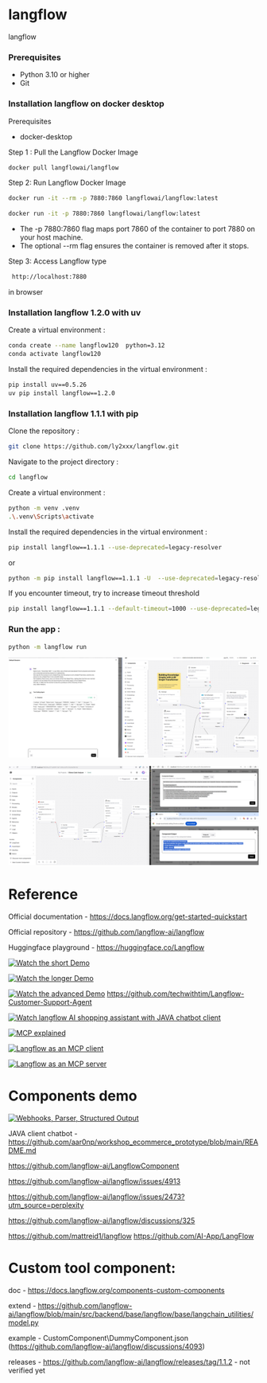 # langflow
langflow

### Prerequisites
- Python 3.10 or higher
- Git

### Installation langflow on docker desktop
Prerequisites 
- docker-desktop

Step 1 : Pull the Langflow Docker Image
```bash
docker pull langflowai/langflow
```

Step 2: Run Langflow Docker Image
```bash
docker run -it --rm -p 7880:7860 langflowai/langflow:latest
```

```bash
docker run -it -p 7880:7860 langflowai/langflow:latest
```
- The -p 7880:7860 flag maps port 7860 of the container to port 7880 on your host machine.
- The optional --rm flag ensures the container is removed after it stops.

Step 3: Access Langflow
type 
```bash
 http://localhost:7880 
```
in browser


### Installation langflow 1.2.0 with uv
Create a virtual environment :
```bash
conda create --name langflow120  python=3.12
conda activate langflow120
```

Install the required dependencies in the virtual environment :
```bash
pip install uv==0.5.26
uv pip install langflow==1.2.0
```


### Installation langflow 1.1.1 with pip
Clone the repository :
```bash
git clone https://github.com/ly2xxx/langflow.git
```

Navigate to the project directory :
```bash
cd langflow
```

Create a virtual environment :
```bash
python -m venv .venv
.\.venv\Scripts\activate
```

Install the required dependencies in the virtual environment :
```bash
pip install langflow==1.1.1 --use-deprecated=legacy-resolver
```
or
```bash
python -m pip install langflow==1.1.1 -U  --use-deprecated=legacy-resolver --no-build-isolation
```

If you encounter timeout, try to increase timeout threshold
```bash
pip install langflow==1.1.1 --default-timeout=1000 --use-deprecated=legacy-resolver --no-build-isolation
```

### Run the app :
```bash
python -m langflow run
```

![Structured Data Extraction flow](Gallery/Ollama%20structured%20data%20extraction%202024-12-27%20200336.png)

![Code checkout and analyser flow](Gallery/langflow-code-analyser-2025-01-01-134910.png)

# Reference
Official documentation - https://docs.langflow.org/get-started-quickstart

Official repository - https://github.com/langflow-ai/langflow 

Huggingface playground - https://huggingface.co/Langflow

<!-- Demo - https://www.youtube.com/watch?v=xD43xUC_LWI&t=172s -->
[![Watch the short Demo](https://img.youtube.com/vi/xD43xUC_LWI/maxresdefault.jpg)](https://www.youtube.com/watch?v=xD43xUC_LWI)

[![Watch the longer Demo](https://img.youtube.com/vi/RWo4GDTZIsE/hqdefault.jpg)](https://youtu.be/RWo4GDTZIsE)

[![Watch the advanced Demo](https://img.youtube.com/vi/QmUsG_3wHPg/hqdefault.jpg)](https://youtu.be/QmUsG_3wHPg)
https://github.com/techwithtim/Langflow-Customer-Support-Agent

[![Watch langflow AI shopping assistant with JAVA chatbot client](https://img.youtube.com/vi/Nyg8-8f-ScQ/hqdefault.jpg)](https://m.youtube.com/watch?v=Nyg8-8f-ScQ)

[![ MCP explained](https://img.youtube.com/vi/L94WBLL0KjY/hqdefault.jpg)](https://m.youtube.com/watch?v=L94WBLL0KjY)

[![ Langflow as an MCP client](https://img.youtube.com/vi/K1Zy8lPl9BM/hqdefault.jpg)](https://m.youtube.com/watch?v=K1Zy8lPl9BM)

[![ Langflow as an MCP server](https://img.youtube.com/vi/vi40dn79Zgw/hqdefault.jpg)](https://m.youtube.com/watch?v=vi40dn79Zgw)

# Components demo
[![Webhooks, Parser, Structured Output](https://img.youtube.com/vi/IC1CAtzFRE0/hqdefault.jpg)](https://m.youtube.com/watch?v=IC1CAtzFRE0)


JAVA client chatbot - https://github.com/aar0np/workshop_ecommerce_prototype/blob/main/README.md

https://github.com/langflow-ai/LangflowComponent

https://github.com/langflow-ai/langflow/issues/4913 

https://github.com/langflow-ai/langflow/issues/2473?utm_source=perplexity

https://github.com/langflow-ai/langflow/discussions/325

https://github.com/mattreid1/langflow
https://github.com/AI-App/LangFlow

# Custom tool component:
doc - 
https://docs.langflow.org/components-custom-components

extend - 
https://github.com/langflow-ai/langflow/blob/main/src/backend/base/langflow/base/langchain_utilities/model.py

example -
CustomComponent\DummyComponent.json
(https://github.com/langflow-ai/langflow/discussions/4093)

releases -
https://github.com/langflow-ai/langflow/releases/tag/1.1.2 - not verified yet
